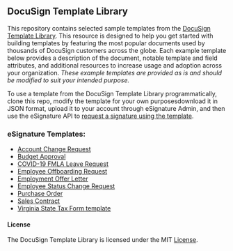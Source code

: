 
## DocuSign Template Library 

This repository contains selected sample templates from the [DocuSign Template Library](https://support.docusign.com/knowledgemarket/article/DocuSign-Template-Library). This resource is designed to help you get started with building templates by featuring the most popular documents used by thousands of DocuSign customers across the globe. Each example template below provides a description of the document, notable template and field attributes, and additional resources to increase usage and adoption across your organization. *These example templates are provided as is and should be modified to suit your intended purpose.*

To use a template from the DocuSign Template Library programmatically, clone this repo, modify the template for your own purposesdownload it in JSON format, upload it to your account through eSignature Admin, and then use the eSignature API to [request a signature using the template](https://developers.docusign.com/esign-rest-api/code-examples/code-example-use-template).


### eSignature Templates:

* [Account Change Request](./DocuSign%20eSignature%20Templates/TemplateLibraryAccountChangeRequestSample.json)
* [Budget Approval](./DocuSign%20eSignature%20Templates/TemplateLibraryAccountChangeRequestSample.json)
* [COVID-19 FMLA Leave Request](./DocuSign%20eSignature%20Templates/TemplateLibraryAccountChangeRequestSample.json)
* [Employee Offboarding Request](./DocuSign%20eSignature%20Templates/TemplateLibraryAccountChangeRequestSample.json)
* [Employment Offer Letter](./DocuSign%20eSignature%20Templates/TemplateLibraryAccountChangeRequestSample.json)
* [Employee Status Change Request](./DocuSign%20eSignature%20Templates/TemplateLibraryAccountChangeRequestSample.json)
* [Purchase Order](./DocuSign%20eSignature%20Templates/TemplateLibraryAccountChangeRequestSample.json)
* [Sales Contract](./DocuSign%20eSignature%20Templates/TemplateLibraryAccountChangeRequestSample.json)
* [Virginia State Tax Form template](./DocuSign%20eSignature%20Templates/TemplateLibraryAccountChangeRequestSample.json)


#### License 

The DocuSign Template Library is licensed under the MIT [License](LICENSE).
